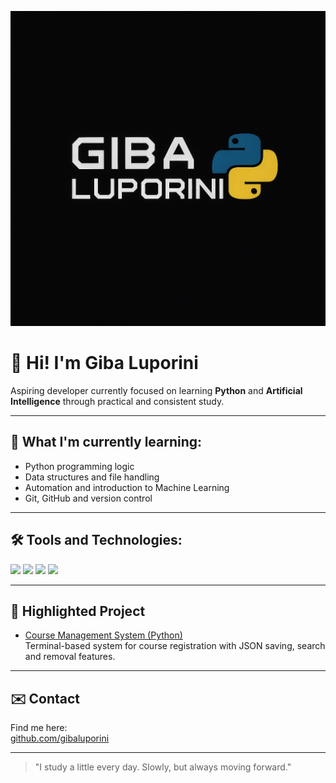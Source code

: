 <p align="center">
  <img src="https://github.com/gibaluporini/gibaluporini/blob/main/imagem01.png" alt="Banner Giba Luporini" width="800px" />
</p>


# 👋 Hi! I'm Giba Luporini

Aspiring developer currently focused on learning **Python** and **Artificial Intelligence** through practical and consistent study.

---

## 🚀 What I'm currently learning:
- Python programming logic
- Data structures and file handling
- Automation and introduction to Machine Learning
- Git, GitHub and version control

---

## 🛠️ Tools and Technologies:
<img src="https://img.shields.io/badge/-Python-333?style=for-the-badge&logo=python" />
<img src="https://img.shields.io/badge/-JSON-333?style=for-the-badge&logo=json" />
<img src="https://img.shields.io/badge/-Git-333?style=for-the-badge&logo=git" />
<img src="https://img.shields.io/badge/-GitHub-333?style=for-the-badge&logo=github" />

---

## 📌 Highlighted Project
- [Course Management System (Python)](https://github.com/gibaluporini/sistema-de-cursos-python)  
Terminal-based system for course registration with JSON saving, search and removal features.

---

## ✉️ Contact
Find me here:  
[github.com/gibaluporini](https://github.com/gibaluporini)

---

> "I study a little every day. Slowly, but always moving forward."
